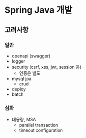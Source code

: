 # Spring Java 개발

##  고려사항

### 일반
* openapi (swagger)
* logger
* security (csrf, xss, jwt, session 등)
  * 인증은 별도
* mysql jpa
  * crud
* deploy
* batch

### 심화
* 대용량, MSA
  * parallel transaction
  * timeout configuration
